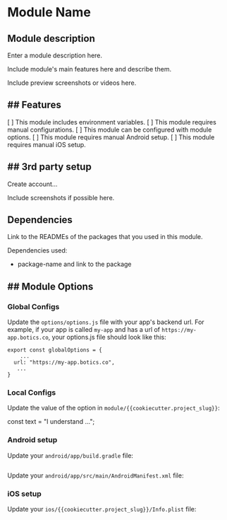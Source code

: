 # Module Name

## Module description

Enter a module description here.

Include module's main features here and describe them.

Include preview screenshots or videos here.

## ## Features

[ ] This module includes environment variables.
[ ] This module requires manual configurations.
[ ] This module can be configured with module options.
[ ] This module requires manual Android setup.
[ ] This module requires manual iOS setup.

## ## 3rd party setup

Create account...

Include screenshots if possible here.

## Dependencies

Link to the READMEs of the packages that you used in this module.

Dependencies used:
- package-name and link to the package

## ## Module Options

### Global Configs

Update the ``options/options.js`` file with your app's backend url. For example, if your app is called `my-app` and has a url of `https://my-app.botics.co`, your options.js file should look like this:
```
export const globalOptions = {
    ...
  url: "https://my-app.botics.co",
   ...
}
```

### Local Configs

Update the value of the option in `module/{{cookiecutter.project_slug}}`:

const text = "I understand ...";

### Android setup

Update your `android/app/build.gradle` file:
```
```
Update your `android/app/src/main/AndroidManifest.xml` file:


### iOS setup

Update your `ios/{{cookiecutter.project_slug}}/Info.plist` file:
